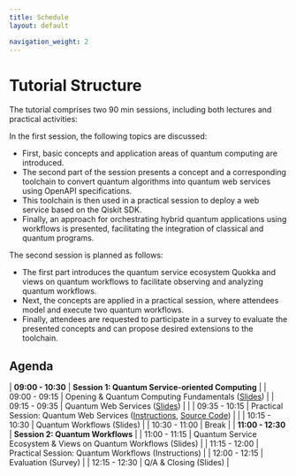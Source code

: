```yaml
---
title: Schedule
layout: default

navigation_weight: 2
---
```


# Tutorial Structure

The tutorial comprises two 90 min sessions, including both lectures and practical activities:

In the first session, the following topics are discussed:

- First, basic concepts and application areas of quantum computing are introduced.
- The second part of the session presents a concept and a corresponding toolchain to convert quantum algorithms into quantum web services using OpenAPI specifications.
- This toolchain is then used in a practical session to deploy a web service based on the Qiskit SDK.
- Finally, an approach for orchestrating hybrid quantum applications using workflows is presented, facilitating the integration of classical and quantum programs.

The second session is planned as follows:

- The first part introduces the quantum service ecosystem Quokka and views on quantum workflows to facilitate observing and analyzing quantum workflows.
- Next, the concepts are applied in a practical session, where attendees model and execute two quantum workflows.
- Finally, attendees are requested to participate in a survey to evaluate the presented concepts and can propose desired extensions to the toolchain.

## Agenda

| **09:00 - 10:30** | **Session 1: Quantum Service-oriented Computing** |
| 09:00 - 09:15 | Opening & Quantum Computing Fundamentals ([Slides](https://github.com/UST-QuAntiL/icwe-tutorial-2024/raw/main/resources/slides/ICWE24_Session1_01_Fundamentals.pdf)) |
| 09:15 - 09:35 | Quantum Web Services ([Slides](https://github.com/UST-QuAntiL/icwe-tutorial-2024/raw/main/resources/slides/ICWE24_Session1_02_QuantumWebServices.pdf)) | |
| 09:35 - 10:15 | Practical Session: Quantum Web Services ([Instructions](https://github.com/UST-QuAntiL/icwe-tutorial-2024/raw/main/resources/slides/ICWE24_Session1_03_PracticalSession.pdf), [Source Code](https://github.com/UST-QuAntiL/icwe-tutorial-2024/raw/main/resources/code/Examples.zip)) | |
| 10:15 - 10:30 | Quantum Workflows (Slides) |
| 10:30 - 11:00 | Break |
| **11:00 - 12:30** | **Session 2: Quantum Workflows** |
| 11:00 - 11:15 | Quantum Service Ecosystem & Views on Quantum Workflows (Slides) |
| 11:15 - 12:00 | Practical Session: Quantum Workflows (Instructions) |
| 12:00 - 12:15 | Evaluation (Survey) |
| 12:15 - 12:30 | Q/A & Closing (Slides) |

